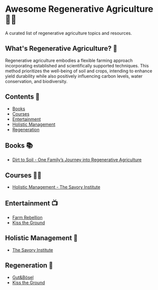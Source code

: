 # Awesome Regenerative Agriculture 🧑‍🌾

A curated list of regenerative agriculture topics and resources.

## What's Regenerative Agriculture? 🌾

Regenerative agriculture embodies a flexible farming approach incorporating
established and scientifically supported techniques. This method prioritizes the
well-being of soil and crops, intending to enhance yield
durability while also positively influencing carbon levels, water conservation,
and biodiversity.

## Contents 🌽

- [Books](#books-)
- [Courses](#courses-)
- [Entertainment](#entertainment-)
- [Holistic Management](#holistic-management-)
- [Regeneration](#regeneration-)

## Books 📚

- [Dirt to Soil - One Family’s Journey into Regenerative Agriculture](https://www.goodreads.com/book/show/40125546-dirt-to-soil?from_search=true&from_srp=true&qid=AyU9XjTdBe&rank=1)

## Courses 🧑‍🏫

- [Holistic Management - The Savory Institute](https://savoryinstitute.teachable.com/courses)

## Entertainment 📺

- [Farm Rebellion](https://www.imdb.com/title/tt27671935/)
- [Kiss the Ground](https://kissthegroundmovie.com/)

## Holistic Management 🐄

- [The Savory Institute](https://savory.global/)

## Regeneration 🌱

- [Gut&Bösel](https://www.gutundboesel.org/en/)
- [Kiss the Ground](https://kisstheground.com/)
